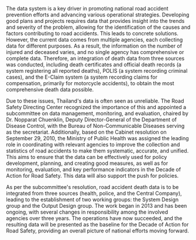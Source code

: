 The data system is a key driver in promoting national road accident prevention efforts and advancing various operational strategies. Developing good plans and projects requires data that provides insight into the trends and severity of the problem, allowing for the identification of the causes and factors contributing to road accidents. This leads to concrete solutions. However, the current data comes from multiple agencies, each collecting data for different purposes. As a result, the information on the number of injured and deceased varies, and no single agency has comprehensive or complete data. Therefore, an integration of death data from three sources was conducted, including death certificates and official death records (a system registering all reported deaths), POLIS (a system recording criminal cases), and the E-Claim system (a system recording claims for compensation, primarily for motorcycle accidents), to obtain the most comprehensive death data possible.

Due to these issues, Thailand's data is often seen as unreliable. The Road Safety Directing Center recognized the importance of this and appointed a subcommittee on data management, monitoring, and evaluation, chaired by Dr. Nopparat Chuenklin, Deputy Director-General of the Department of Disease Control, with the Bureau of Non-Communicable Diseases serving as the secretariat. Additionally, based on the Cabinet resolution on September 29, 2010, the Ministry of Public Health was assigned the leading role in coordinating with relevant agencies to improve the collection and statistics of road accidents to make them systematic, accurate, and unified. This aims to ensure that the data can be effectively used for policy development, planning, and creating good measures, as well as for monitoring, evaluation, and key performance indicators in the Decade of Action for Road Safety. This data will also support the push for policies.

As per the subcommittee's resolution, road accident death data is to be integrated from three sources (health, police, and the Central Company), leading to the establishment of two working groups: the System Design group and the Output Design group. The work began in 2013 and has been ongoing, with several changes in responsibility among the involved agencies over three years. The operations have now succeeded, and the resulting data will be presented as the baseline for the Decade of Action for Road Safety, providing an overall picture of national efforts moving forward.
